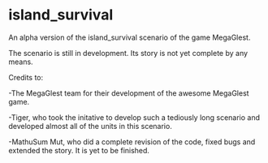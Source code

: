 # island_survival
An alpha version of the island_survival scenario of the game MegaGlest.

The scenario is still in development. Its story is not yet complete by any means.

Credits to:

-The MegaGlest team for their development of the awesome MegaGlest game.

-Tiger, who took the initative to develop such a tediously long scenario and developed almost all of the units in this scenario.

-MathuSum Mut, who did a complete revision of the code, fixed bugs and extended the story. It is yet to be finished.